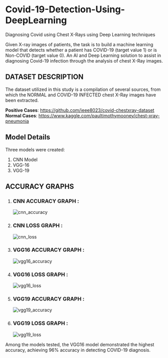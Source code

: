 # Covid-19-Detection-Using-DeepLearning
Diagnosing Covid using Chest X-Rays using Deep Learning techniques  

Given X-ray images of patients, the task is to build a machine learning model that detects whether a patient has COVID-19 (target value 1) or is Non-COVID (target value 0).
An AI and Deep Learning solution to assist in diagnosing Covid-19 infection through the analysis of chest X-Ray images.
## __DATASET DESCRIPTION__  
The dataset utilized in this study is a compilation of several sources, from which the NORMAL and COVID-19 INFECTED chest X-Ray images have been extracted.

__Positive Cases__: https://github.com/ieee8023/covid-chestxray-dataset  
__Normal Cases__: https://www.kaggle.com/paultimothymooney/chest-xray-pneumonia  

## __Model Details__
Three models were created:
1. CNN Model
2. VGG-16
3. VGG-19

## __ACCURACY GRAPHS__

1. ### __CNN ACCURACY GRAPH__ :

   ![cnn_accuracy](https://github.com/aishwaryasardae/Covid-19-Detection-Using-DeepLearning/assets/109073392/9acec626-45c8-4240-9b7f-43c7fc405a18)

2. ### __CNN LOSS GRAPH__ :
   
   ![cnn_loss](https://github.com/aishwaryasardae/Covid-19-Detection-Using-DeepLearning/assets/109073392/175e23f5-16ee-446a-b4b5-2b600ec7fe24)

3. ### __VGG16 ACCURACY GRAPH__ :

   ![vgg16_accuracy](https://github.com/aishwaryasardae/Covid-19-Detection-Using-DeepLearning/assets/109073392/f316f028-4dd4-4715-bf31-260901536d21)

4. ### __VGG16 LOSS GRAPH__ :

   ![vgg16_loss](https://github.com/aishwaryasardae/Covid-19-Detection-Using-DeepLearning/assets/109073392/842bff08-046c-444f-b7ad-32955aef6b15)

5. ### __VGG19 ACCURACY GRAPH__ :

   ![vgg19_accuracy](https://github.com/aishwaryasardae/Covid-19-Detection-Using-DeepLearning/assets/109073392/3f6f49c6-31c8-41d3-b6b8-c13e1e227bd4)

6. ### __VGG19 LOSS GRAPH__ :

   ![vgg19_loss](https://github.com/aishwaryasardae/Covid-19-Detection-Using-DeepLearning/assets/109073392/b0c2b623-7fb3-4158-9488-b4670872f85e)


Among the models tested, the VGG16 model demonstrated the highest accuracy, achieving 96% accuracy in detecting COVID-19 diagnosis.










